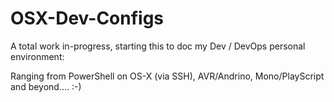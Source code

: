 OSX-Dev-Configs
===============

A total work in-progress, starting this to doc my Dev / DevOps personal environment:

Ranging from PowerShell on OS-X (via SSH), AVR/Andrino, Mono/PlayScript and beyond.... :-)


